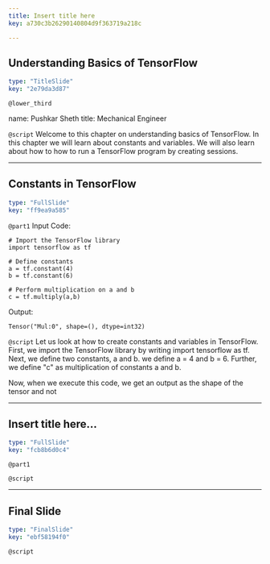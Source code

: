 ```yaml
---
title: Insert title here
key: a730c3b26290140804d9f363719a218c

---
```

## Understanding Basics of TensorFlow

```yaml
type: "TitleSlide"
key: "2e79da3d87"
```

`@lower_third`

name: Pushkar Sheth
title: Mechanical Engineer


`@script`
Welcome to this chapter on understanding basics of TensorFlow. In this chapter we will learn about constants and variables. We will also learn about how to how to run a TensorFlow program by creating sessions.


---
## Constants in TensorFlow

```yaml
type: "FullSlide"
key: "ff9ea9a585"
```

`@part1`
Input Code:
```
# Import the TensorFlow library
import tensorflow as tf

# Define constants
a = tf.constant(4)
b = tf.constant(6)

# Perform multiplication on a and b
c = tf.multiply(a,b)
```


Output:
```
Tensor("Mul:0", shape=(), dtype=int32)
```


`@script`
Let us look at how to create constants and variables in TensorFlow.
First, we import the TensorFlow library by writing import tensorflow as tf.
Next, we  define two constants, a and b. we define a = 4 and b = 6.
Further, we define "c" as multiplication of constants a and b.

Now, when we execute this code, we get an output as the shape of the tensor and not


---
## Insert title here...

```yaml
type: "FullSlide"
key: "fcb8b6d0c4"
```

`@part1`



`@script`



---
## Final Slide

```yaml
type: "FinalSlide"
key: "ebf58194f0"
```

`@script`


